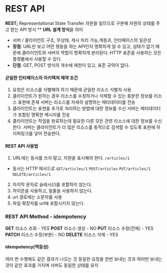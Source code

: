 # REST API

**REST;** Representational State Transfer
자원을 일므으로 구분해 자원의 상태를 주고 받는 API 방식
** **URL 설계 방식**을 의미
- 서버 / 클라이언트 구조, 무상태, 캐시 처리 가능,계층과, 인터페이스의 일관성
- **장점**: URL만 보고 어떤 행동을 하는 API인지 명확하게 알 수 있고, 상태가 없기 때문에 클라이언트와 서버의 역할이 명확하게 분리된다. HTTP 표준을 사용하는 모든 플랫폼에서 사용할 수 있다.
- **단점**: GET, POST 방식의 개수에 제한이 있고, 표준 규약이 없다.

#### 균일한 인터페이스의 아키텍처 제약 조건
1. 요청은 리소스를 식별해야 하기 때문에 균일한 리소스 식별자 사용
2. 클라이언트가 원하는 경우 리소스를 수정하거나 삭제할 수 있는 충분한 정보를 리소스 표현에 존재
서버는 리소스를 자세히 설명하는 메타데이터를 전송
3. 클라이언트는 표현을 추가로 처리하는 방법에 대한 정보를 수신
서버는 메타데이터가 포함된 명확한 메시지를 전송
4. 클라이언트는 작업을 완료하는데 필요한 다른 모든 관련 리소스에 대한 정보를 수신한다.
서버는 클라이언트가 더 많은 리소스를 동적으로 검색할 수 있도록 표현에 하이퍼링크를 넣어 전송한다.

#### REST API 사용법
1. URL에는 동사를 쓰지 말고, 자원을 표시해야 한다.
    ```/articles/1```
 - 동사는 HTTP 메서드로
    ```GET/articles/1```
    ```POST/articles```
    ```PUT/articles/1```
    ```DELETE/articles/1```
2. 마지막 문자로 슬래시(/)를 포함하지 않는다.
3. 하이픈을 사용하고, 밑줄을 사용하지 않는다.
4. url 경로에는 소문자를 사용
5. 파일 확장자를 url에 포함시키지 않는다.


### REST API Method - idempotency
**GET** 리소스 조회 - YES
**POST** 리소스 생성 - NO
**PUT** 리소스 수정(전체) - YES
**PATCH** 리소스 수정(부분) - NO
**DELETE** 리소스 삭제 - YES

#### idempotency(멱등성)
여러 번 수행해도 같은 결과가 나오는 것
동일한 요청을 한번 보내는 것과 여러번 보내는 것이 같은 효과를 가지며 서버도 동일한 상태를 유지

